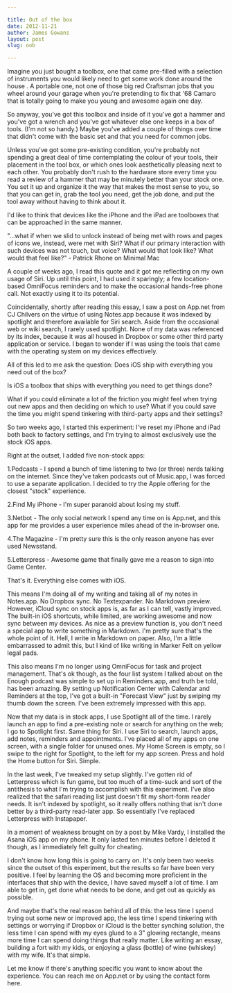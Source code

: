 ```yaml
---

title: Out of the box
date: 2012-11-21
author: James Gowans
layout: post
slug: oob

---
```


Imagine you just bought a toolbox, one that came pre-filled with a selection of instruments you would likely need to get some work done around the house . A portable one, not one of those big red Craftsman jobs that you wheel around your garage when you're pretending to fix that '68 Camaro that is totally going to make you young and awesome again one day.

So anyway, you've got this toolbox and inside of it you've got a hammer and you've got a wrench and you've got whatever else one keeps in a box of tools. (I'm not so handy.) Maybe you've added a couple of things over time that didn't come with the basic set and that you need for common jobs.

Unless you've got some pre-existing condition, you're probably not spending a great deal of time contemplating the colour of your tools, their placement in the tool box, or which ones look aesthetically pleasing next to each other. You probably don't rush to the hardware store every time you read a review of a hammer that may be minutely better than your stock one. You set it up and organize it the way that makes the most sense to you, so that you can get in, grab the tool you need, get the job done, and put the tool away without having to think about it. 

I'd like to think that devices like the iPhone and the iPad are toolboxes that can be approached in the same manner.



"...what if when we slid to unlock instead of being met with rows and pages of icons we, instead, were met with Siri? What if our primary interaction with such devices was not touch, but voice? What would that look like? What would that feel like?" - Patrick Rhone on Minimal Mac


A couple of weeks ago, I read this quote and it got me reflecting on my own usage of Siri. Up until this point, I had used it sparingly; a few location-based OmniFocus reminders and to make the occasional hands-free phone call. Not exactly using it to its potential.

Coincidentally, shortly after reading this essay, I saw a post on App.net from CJ Chilvers on the virtue of using Notes.app because it was indexed by spotlight and therefore available for Siri search. Aside from the occasional web or wiki search, I rarely used spotlight. None of my data was referenced by its index, because it was all housed in Dropbox or some other third party application or service. I began to wonder if I was using the tools that came with the operating system on my devices effectively. 

All of this led to me ask the question: Does iOS ship with everything you need out of the box?

Is iOS a toolbox that ships with everything you need to get things done? 

What if you could eliminate a lot of the friction you might feel when trying out new apps and then deciding on which to use? What if you could save the time you might spend tinkering with third-party apps and their settings?

So two weeks ago, I started this experiment: I've reset my iPhone and iPad both back to factory settings, and I'm trying to almost exclusively use the stock iOS apps. 

Right at the outset, I added five non-stock apps:


1.Podcasts - I spend a bunch of time listening to two (or three) nerds talking on the internet. Since they've taken podcasts out of Music.app, I was forced to use a separate application. I decided to try the Apple offering for the closest "stock" experience.

2.Find My iPhone - I'm super paranoid about losing my stuff.

3.Netbot - The only social network I spend any time on is App.net, and this app for me provides a user experience miles ahead of the in-browser one.

4.The Magazine - I'm pretty sure this is the only reason anyone has ever used Newsstand.

5.Letterpress - Awesome game that finally gave me a reason to sign into Game Center.



That's it. Everything else comes with iOS.

This means I'm doing all of my writing and taking all of my notes in Notes.app. No Dropbox sync. No Textexpander. No Markdown preview. However, iCloud sync on stock apps is, as far as I can tell, vastly improved. The built-in iOS shortcuts, while limited, are working awesome and now sync between my devices. As nice as a preview function is, you don't need a special app to write something in Markdown. I'm pretty sure that's the whole point of it. Hell, I write in Markdown on paper. Also, I'm a little embarrassed to admit this, but I kind of like writing in Marker Felt on yellow legal pads.

This also means I'm no longer using OmniFocus for task and project management. That's ok though, as the four list system I talked about on the Enough podcast was simple to set up in Reminders.app, and truth be told, has been amazing. By setting up Notification Center with Calendar and Reminders at the top, I've got a built-in "Forecast View" just by swiping my thumb down the screen. I've been extremely impressed with this app.

Now that my data is in stock apps, I use Spotlight all of the time. I rarely launch an app to find a pre-existing note or search for anything on the web; I go to Spotlight first. Same thing for Siri. I use Siri to search, launch apps, add notes, reminders and appointments. I've placed all of my apps on one screen, with a single folder for unused ones. My Home Screen is empty, so I swipe to the right for Spotlight, to the left for my app screen. Press and hold the Home button for Siri. Simple.

In the last week, I've tweaked my setup slightly. I've gotten rid of Letterpress which is fun game, but too much of a time-suck and sort of the antithesis to what I'm trying to accomplish with this experiment. I've also realized that the safari reading list just doesn't fit my short-form reader needs. It isn't indexed by spotlight, so it really offers nothing that isn't done better by a third-party read-later app. So essentially I've replaced Letterpress with Instapaper.

In a moment of weakness brought on by a post by Mike Vardy, I installed the Asana iOS app on my phone. It only lasted ten minutes before I deleted it though, as I immediately felt guilty for cheating.

I don't know how long this is going to carry on. It's only been two weeks since the outset of this experiment, but the results so far have been very positive. I feel by learning the OS and becoming more proficient in the interfaces that ship with the device, I have saved myself a lot of time. I am able to get in, get done what needs to be done, and get out as quickly as possible. 

And maybe that's the real reason behind all of this: the less time I spend trying out some new or improved app, the less time I spend tinkering with settings or worrying if Dropbox or iCloud is the better synching solution, the less time I can spend with my eyes glued to a 3" glowing rectangle, means more time I can spend doing things that really matter. Like writing an essay, building a fort with my kids, or enjoying a glass (bottle) of wine (whiskey) with my wife. It's that simple.

Let me know if there's anything specific you want to know about the experience. You can reach me on App.net or by using the contact form here.
